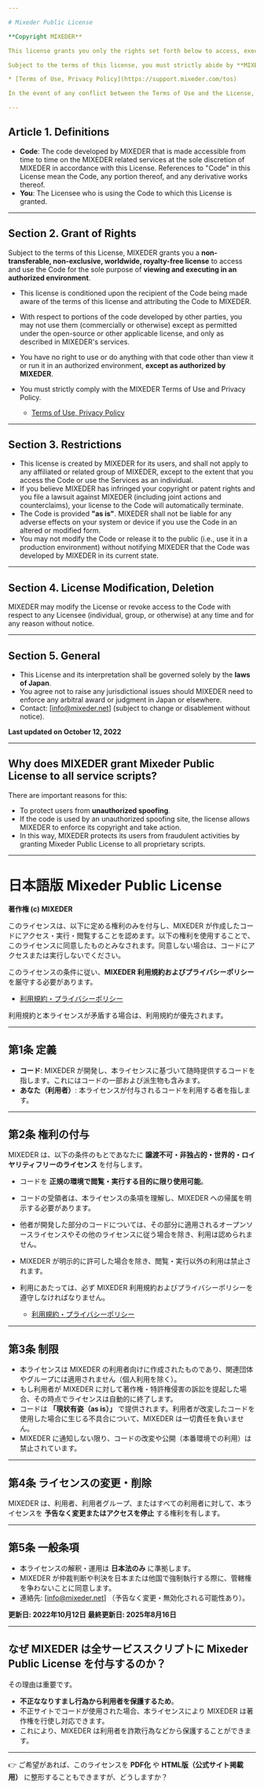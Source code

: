 ```yaml
---

# Mixeder Public License

**Copyright MIXEDER**

This license grants you only the rights set forth below to access, execute and view codes which is created by MIXEDER. By using the rights below, you agree to this license. If you do not agree to this license, do not access and execute the code.

Subject to the terms of this license, you must strictly abide by **MIXEDER Terms of Use and Privacy Policy**.

* [Terms of Use, Privacy Policy](https://support.mixeder.com/tos)

In the event of any conflict between the Terms of Use and the License, the Terms of Use shall prevail.

---
```


## Article 1. Definitions

* **Code**: The code developed by MIXEDER that is made accessible from time to time on the MIXEDER related services at the sole discretion of MIXEDER in accordance with this License. References to "Code" in this License mean the Code, any portion thereof, and any derivative works thereof.
* **You**: The Licensee who is using the Code to which this License is granted.

---

## Section 2. Grant of Rights

Subject to the terms of this License, MIXEDER grants you a **non-transferable, non-exclusive, worldwide, royalty-free license** to access and use the Code for the sole purpose of **viewing and executing in an authorized environment**.

* This license is conditioned upon the recipient of the Code being made aware of the terms of this license and attributing the Code to MIXEDER.
* With respect to portions of the code developed by other parties, you may not use them (commercially or otherwise) except as permitted under the open-source or other applicable license, and only as described in MIXEDER's services.
* You have no right to use or do anything with that code other than view it or run it in an authorized environment, **except as authorized by MIXEDER**.
* You must strictly comply with the MIXEDER Terms of Use and Privacy Policy.

  * [Terms of Use, Privacy Policy](https://support.mixeder.com/terms)

---

## Section 3. Restrictions

* This license is created by MIXEDER for its users, and shall not apply to any affiliated or related group of MIXEDER, except to the extent that you access the Code or use the Services as an individual.
* If you believe MIXEDER has infringed your copyright or patent rights and you file a lawsuit against MIXEDER (including joint actions and counterclaims), your license to the Code will automatically terminate.
* The Code is provided **"as is"**. MIXEDER shall not be liable for any adverse effects on your system or device if you use the Code in an altered or modified form.
* You may not modify the Code or release it to the public (i.e., use it in a production environment) without notifying MIXEDER that the Code was developed by MIXEDER in its current state.

---

## Section 4. License Modification, Deletion

MIXEDER may modify the License or revoke access to the Code with respect to any Licensee (individual, group, or otherwise) at any time and for any reason without notice.

---

## Section 5. General

* This License and its interpretation shall be governed solely by the **laws of Japan**.
* You agree not to raise any jurisdictional issues should MIXEDER need to enforce any arbitral award or judgment in Japan or elsewhere.
* Contact: \[[info@mixeder.net](mailto:info@mixeder.net)] (subject to change or disablement without notice).

**Last updated on October 12, 2022**

---

## Why does MIXEDER grant Mixeder Public License to all service scripts?

There are important reasons for this:

* To protect users from **unauthorized spoofing**.
* If the code is used by an unauthorized spoofing site, the license allows MIXEDER to enforce its copyright and take action.
* In this way, MIXEDER protects its users from fraudulent activities by granting Mixeder Public License to all proprietary scripts.

---

# 日本語版 Mixeder Public License

**著作権 (c) MIXEDER**

このライセンスは、以下に定める権利のみを付与し、MIXEDER が作成したコードにアクセス・実行・閲覧することを認めます。以下の権利を使用することで、このライセンスに同意したものとみなされます。同意しない場合は、コードにアクセスまたは実行しないでください。

このライセンスの条件に従い、**MIXEDER 利用規約およびプライバシーポリシー**を厳守する必要があります。

* [利用規約・プライバシーポリシー](https://support.mixeder.com/tos)

利用規約と本ライセンスが矛盾する場合は、利用規約が優先されます。

---

## 第1条 定義

* **コード**: MIXEDER が開発し、本ライセンスに基づいて随時提供するコードを指します。これにはコードの一部および派生物も含みます。
* **あなた（利用者）**: 本ライセンスが付与されるコードを利用する者を指します。

---

## 第2条 権利の付与

MIXEDER は、以下の条件のもとであなたに **譲渡不可・非独占的・世界的・ロイヤリティフリーのライセンス** を付与します。

* コードを **正規の環境で閲覧・実行する目的に限り使用可能**。
* コードの受領者は、本ライセンスの条項を理解し、MIXEDER への帰属を明示する必要があります。
* 他者が開発した部分のコードについては、その部分に適用されるオープンソースライセンスやその他のライセンスに従う場合を除き、利用は認められません。
* MIXEDER が明示的に許可した場合を除き、閲覧・実行以外の利用は禁止されます。
* 利用にあたっては、必ず MIXEDER 利用規約およびプライバシーポリシーを遵守しなければなりません。

  * [利用規約・プライバシーポリシー](https://support.mixeder.com/terms)

---

## 第3条 制限

* 本ライセンスは MIXEDER の利用者向けに作成されたものであり、関連団体やグループには適用されません（個人利用を除く）。
* もし利用者が MIXEDER に対して著作権・特許権侵害の訴訟を提起した場合、その時点でライセンスは自動的に終了します。
* コードは **「現状有姿（as is）」** で提供されます。利用者が改変したコードを使用した場合に生じる不具合について、MIXEDER は一切責任を負いません。
* MIXEDER に通知しない限り、コードの改変や公開（本番環境での利用）は禁止されています。

---

## 第4条 ライセンスの変更・削除

MIXEDER は、利用者、利用者グループ、またはすべての利用者に対して、本ライセンスを **予告なく変更またはアクセスを停止** する権利を有します。

---

## 第5条 一般条項

* 本ライセンスの解釈・運用は **日本法のみ** に準拠します。
* MIXEDER が仲裁判断や判決を日本または他国で強制執行する際に、管轄権を争わないことに同意します。
* 連絡先: \[[info@mixeder.net](mailto:info@mixeder.net)] （予告なく変更・無効化される可能性あり）。

**更新日: 2022年10月12日**
**最終更新日: 2025年8月16日**

---

## なぜ MIXEDER は全サービススクリプトに Mixeder Public License を付与するのか？

その理由は重要です。

* **不正ななりすまし行為から利用者を保護するため**。
* 不正サイトでコードが使用された場合、本ライセンスにより MIXEDER は著作権を行使し対応できます。
* これにより、MIXEDER は利用者を詐欺行為などから保護することができます。

---

👉 ご希望があれば、このライセンスを **PDF化** や **HTML版（公式サイト掲載用）** に整形することもできますが、どうしますか？
